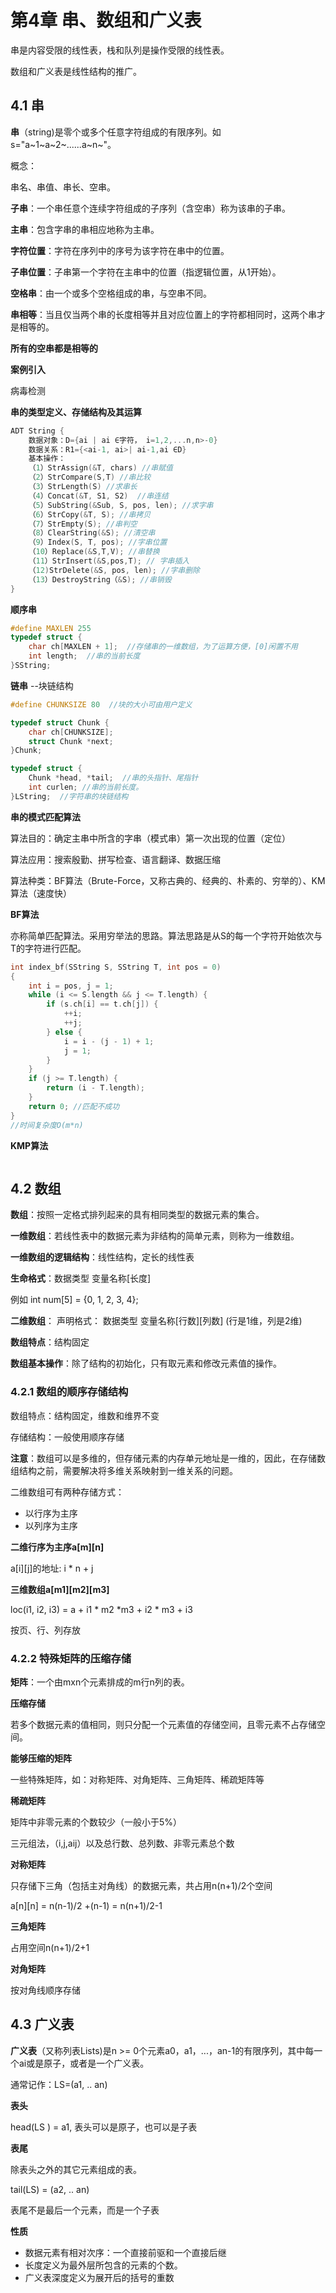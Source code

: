 # 第4章 串、数组和广义表

串是内容受限的线性表，栈和队列是操作受限的线性表。

数组和广义表是线性结构的推广。



## 4.1 串

**串**（string)是零个或多个任意字符组成的有限序列。如s="a~1~a~2~......a~n~"。

概念：

串名、串值、串长、空串。

**子串**：一个串任意个连续字符组成的子序列（含空串）称为该串的子串。

**主串**：包含字串的串相应地称为主串。

**字符位置**：字符在序列中的序号为该字符在串中的位置。

**子串位置**：子串第一个字符在主串中的位置（指逻辑位置，从1开始）。

**空格串**：由一个或多个空格组成的串，与空串不同。

**串相等**：当且仅当两个串的长度相等并且对应位置上的字符都相同时，这两个串才是相等的。

**所有的空串都是相等的**



**案例引入**

病毒检测



**串的类型定义、存储结构及其运算**

```c
ADT String {
    数据对象：D={ai | ai ∈字符， i=1,2,...n,n>-0}
    数据关系：R1={<ai-1, ai>| ai-1,ai ∈D}
    基本操作：
    （1）StrAssign(&T, chars) //串赋值
    （2）StrCompare(S,T) //串比较
    （3）StrLength(S) //求串长
    （4）Concat(&T, S1, S2)  //串连结
    （5）SubString(&Sub, S, pos, len); //求字串
    （6）StrCopy(&T, S); //串拷贝
    （7）StrEmpty(S); //串判空
    （8）ClearString(&S); //清空串
    （9）Index(S, T, pos); //字串位置
    （10）Replace(&S,T,V); //串替换
    （11）StrInsert(&S,pos,T); // 字串插入
    （12)StrDelete(&S, pos, len); //字串删除
    （13）DestroyString（&S); //串销毁
}
```

**顺序串**

```c
#define MAXLEN 255
typedef struct {
    char ch[MAXLEN + 1];  //存储串的一维数组，为了运算方便，[0]闲置不用
    int length;  //串的当前长度
}SString;
```

**链串** --块链结构

```c
#define CHUNKSIZE 80  //块的大小可由用户定义

typedef struct Chunk {
    char ch[CHUNKSIZE];
    struct Chunk *next;
}Chunk;

typedef struct {
    Chunk *head, *tail;  //串的头指针、尾指针
    int curlen; //串的当前长度。
}LString;  //字符串的块链结构
```

**串的模式匹配算法**

算法目的：确定主串中所含的字串（模式串）第一次出现的位置（定位）

算法应用：搜索殷勤、拼写检查、语言翻译、数据压缩

算法种类：BF算法（Brute-Force，又称古典的、经典的、朴素的、穷举的）、KM算法（速度快）

**BF算法**

亦称简单匹配算法。采用穷举法的思路。算法思路是从S的每一个字符开始依次与T的字符进行匹配。

```c
int index_bf(SString S, SString T, int pos = 0)
{
    int i = pos, j = 1;
    while (i <= S.length && j <= T.length) {
        if (s.ch[i] == t.ch[j]) {
            ++i;
            ++j;
        } else {
            i = i - (j - 1) + 1;
            j = 1;
        }
    }
    if (j >= T.length) {
        return (i - T.length);
    }
    return 0; //匹配不成功
}
//时间复杂度O(m*n)
```

**KMP算法**

```c

```



## 4.2 数组

**数组**：按照一定格式排列起来的具有相同类型的数据元素的集合。

**一维数组**：若线性表中的数据元素为非结构的简单元素，则称为一维数组。

**一维数组的逻辑结构**：线性结构，定长的线性表

**生命格式**：数据类型 变量名称[长度]

例如 int num[5] = {0, 1, 2, 3, 4};

**二维数组**： 声明格式： 数据类型 变量名称\[行数][列数] (行是1维，列是2维)

**数组特点**：结构固定

**数组基本操作**：除了结构的初始化，只有取元素和修改元素值的操作。



### 4.2.1 数组的顺序存储结构

数组特点：结构固定，维数和维界不变

存储结构：一般使用顺序存储

**注意**：数组可以是多维的，但存储元素的内存单元地址是一维的，因此，在存储数组结构之前，需要解决将多维关系映射到一维关系的问题。

二维数组可有两种存储方式：

- 以行序为主序
- 以列序为主序



**二维行序为主序a\[m][n]**

a\[i][j]的地址: i * n + j



**三维数组a\[m1]\[m2][m3]**

loc(i1, i2, i3) = a + i1 * m2 *m3 + i2 * m3 + i3

按页、行、列存放



### 4.2.2  特殊矩阵的压缩存储

**矩阵**：一个由mxn个元素排成的m行n列的表。



**压缩存储**

若多个数据元素的值相同，则只分配一个元素值的存储空间，且零元素不占存储空间。

**能够压缩的矩阵**

一些特殊矩阵，如：对称矩阵、对角矩阵、三角矩阵、稀疏矩阵等

**稀疏矩阵**

矩阵中非零元素的个数较少（一般小于5%）

三元组法，（i,j,aij）以及总行数、总列数、非零元素总个数

**对称矩阵**

只存储下三角（包括主对角线）的数据元素，共占用n(n+1)/2个空间

a\[n][n] = n(n-1)/2 +(n-1) = n(n+1)/2-1

**三角矩阵**

占用空间n(n+1)/2+1

**对角矩阵**

按对角线顺序存储



## 4.3 广义表

**广义表**（又称列表Lists)是n >= 0个元素a0，a1，...，an-1的有限序列，其中每一个ai或是原子，或者是一个广义表。

通常记作：LS=(a1, .. an)

**表头**

head(LS ) = a1, 表头可以是原子，也可以是子表

**表尾**

除表头之外的其它元素组成的表。

tail(LS) = (a2, .. an)

表尾不是最后一个元素，而是一个子表

**性质**

- 数据元素有相对次序：一个直接前驱和一个直接后继
- 长度定义为最外层所包含的元素的个数。
- 广义表深度定义为展开后的括号的重数

